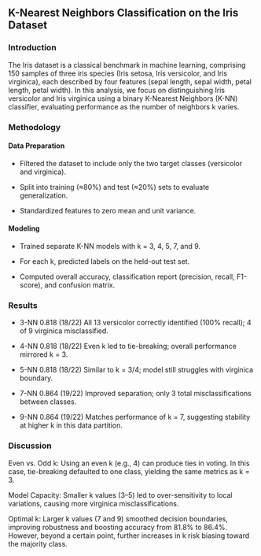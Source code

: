 ## K-Nearest Neighbors Classification on the Iris Dataset
### Introduction
The Iris dataset is a classical benchmark in machine learning, comprising 150 samples of three iris species (Iris setosa, Iris versicolor, and Iris virginica), 
each described by four features (sepal length, sepal width, petal length, petal width).
In this analysis, we focus on distinguishing Iris versicolor and Iris virginica using a binary K-Nearest Neighbors (K-NN) classifier, 
evaluating performance as the number of neighbors k varies.
### Methodology
#### Data Preparation
- Filtered the dataset to include only the two target classes (versicolor and virginica).

- Split into training (≈80%) and test (≈20%) sets to evaluate generalization.

- Standardized features to zero mean and unit variance.

#### Modeling
- Trained separate K-NN models with k = 3, 4, 5, 7, and 9.

- For each k, predicted labels on the held-out test set.

- Computed overall accuracy, classification report (precision, recall, F1-score), and confusion matrix.
### Results

- 3-NN	0.818 (18/22)	  All 13 versicolor correctly identified (100% recall); 4 of 9 virginica misclassified.
  
- 4-NN	0.818 (18/22)	  Even k led to tie-breaking; overall performance mirrored k = 3.
  
- 5-NN	0.818 (18/22)	  Similar to k = 3/4; model still struggles with virginica boundary.
  
- 7-NN	0.864 (19/22)	  Improved separation; only 3 total misclassifications between classes.
  
- 9-NN	0.864 (19/22)	  Matches performance of k = 7, suggesting stability at higher k in this data partition.

### Discussion
Even vs. Odd k: Using an even k (e.g., 4) can produce ties in voting. In this case, tie-breaking defaulted to one class, yielding the same metrics as k = 3.

Model Capacity: Smaller k values (3–5) led to over-sensitivity to local variations, causing more virginica misclassifications.

Optimal k: Larger k values (7 and 9) smoothed decision boundaries, improving robustness and boosting accuracy from 81.8% to 86.4%. However, beyond a certain point, further increases in k risk biasing toward the majority class.


